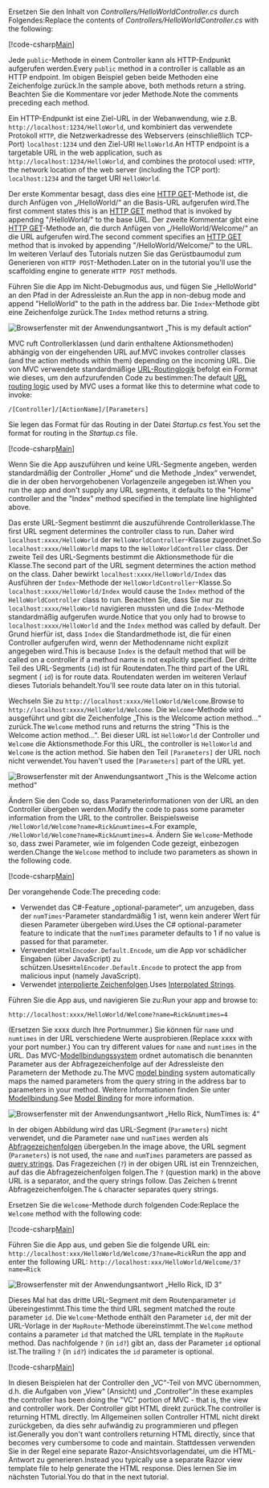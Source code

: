 <span data-ttu-id="5b45a-101">Ersetzen Sie den Inhalt von *Controllers/HelloWorldController.cs* durch Folgendes:</span><span class="sxs-lookup"><span data-stu-id="5b45a-101">Replace the contents of *Controllers/HelloWorldController.cs* with the following:</span></span>

[!code-csharp[Main](../../tutorials/first-mvc-app/start-mvc/sample/MvcMovie/Controllers/HelloWorldController.cs?name=snippet_1)]

<span data-ttu-id="5b45a-102">Jede `public`-Methode in einem Controller kann als HTTP-Endpunkt aufgerufen werden.</span><span class="sxs-lookup"><span data-stu-id="5b45a-102">Every `public` method in a controller is callable as an HTTP endpoint.</span></span> <span data-ttu-id="5b45a-103">Im obigen Beispiel geben beide Methoden eine Zeichenfolge zurück.</span><span class="sxs-lookup"><span data-stu-id="5b45a-103">In the sample above, both methods return a string.</span></span>  <span data-ttu-id="5b45a-104">Beachten Sie die Kommentare vor jeder Methode.</span><span class="sxs-lookup"><span data-stu-id="5b45a-104">Note the comments preceding each method.</span></span>

<span data-ttu-id="5b45a-105">Ein HTTP-Endpunkt ist eine Ziel-URL in der Webanwendung, wie z.B. `http://localhost:1234/HelloWorld`, und kombiniert das verwendete Protokoll `HTTP`, die Netzwerkadresse des Webservers (einschließlich TCP-Port) `localhost:1234` und den Ziel-URI `HelloWorld`.</span><span class="sxs-lookup"><span data-stu-id="5b45a-105">An HTTP endpoint is a targetable URL in the web application, such as `http://localhost:1234/HelloWorld`, and combines the protocol used: `HTTP`, the network location of the web server (including the TCP port): `localhost:1234` and the target URI `HelloWorld`.</span></span>

<span data-ttu-id="5b45a-106">Der erste Kommentar besagt, dass dies eine [HTTP GET](https://www.w3schools.com/tags/ref_httpmethods.asp)-Methode ist, die durch Anfügen von „/HelloWorld/“ an die Basis-URL aufgerufen wird.</span><span class="sxs-lookup"><span data-stu-id="5b45a-106">The first comment states this is an [HTTP GET](https://www.w3schools.com/tags/ref_httpmethods.asp) method that is invoked by appending "/HelloWorld/" to the base URL.</span></span> <span data-ttu-id="5b45a-107">Der zweite Kommentar gibt eine [HTTP GET](http://www.w3.org/Protocols/rfc2616/rfc2616-sec9.html)-Methode an, die durch Anfügen von „/HelloWorld/Welcome/“ an die URL aufgerufen wird.</span><span class="sxs-lookup"><span data-stu-id="5b45a-107">The second comment specifies an [HTTP GET](http://www.w3.org/Protocols/rfc2616/rfc2616-sec9.html) method that is invoked by appending "/HelloWorld/Welcome/" to the URL.</span></span> <span data-ttu-id="5b45a-108">Im weiteren Verlauf des Tutorials nutzen Sie das Gerüstbaumodul zum Generieren von `HTTP POST`-Methoden.</span><span class="sxs-lookup"><span data-stu-id="5b45a-108">Later on in the tutorial you'll use the scaffolding engine to generate `HTTP POST` methods.</span></span>

<span data-ttu-id="5b45a-109">Führen Sie die App im Nicht-Debugmodus aus, und fügen Sie „HelloWorld“ an den Pfad in der Adressleiste an.</span><span class="sxs-lookup"><span data-stu-id="5b45a-109">Run the app in non-debug mode and append "HelloWorld" to the path in the address bar.</span></span> <span data-ttu-id="5b45a-110">Die `Index`-Methode gibt eine Zeichenfolge zurück.</span><span class="sxs-lookup"><span data-stu-id="5b45a-110">The `Index` method returns a string.</span></span>

![Browserfenster mit der Anwendungsantwort „This is my default action“](../../tutorials/first-mvc-app/adding-controller/_static/hell1.png)

<span data-ttu-id="5b45a-112">MVC ruft Controllerklassen (und darin enthaltene Aktionsmethoden) abhängig von der eingehenden URL auf.</span><span class="sxs-lookup"><span data-stu-id="5b45a-112">MVC invokes controller classes (and the action methods within them) depending on the incoming URL.</span></span> <span data-ttu-id="5b45a-113">Die von MVC verwendete standardmäßige [URL-Routinglogik](../../mvc/controllers/routing.md) befolgt ein Format wie dieses, um den aufzurufenden Code zu bestimmen:</span><span class="sxs-lookup"><span data-stu-id="5b45a-113">The default [URL routing logic](../../mvc/controllers/routing.md) used by MVC uses a format like this to determine what code to invoke:</span></span>

`/[Controller]/[ActionName]/[Parameters]`

<span data-ttu-id="5b45a-114">Sie legen das Format für das Routing in der Datei *Startup.cs* fest.</span><span class="sxs-lookup"><span data-stu-id="5b45a-114">You set the format for routing in the *Startup.cs* file.</span></span>

[!code-csharp[Main](../../tutorials/first-mvc-app/start-mvc/sample/MvcMovie/Startup.cs?name=snippet_1&highlight=5)]

<span data-ttu-id="5b45a-115">Wenn Sie die App auszuführen und keine URL-Segmente angeben, werden standardmäßig der Controller „Home“ und die Methode „Index“ verwendet, die in der oben hervorgehobenen Vorlagenzeile angegeben ist.</span><span class="sxs-lookup"><span data-stu-id="5b45a-115">When you run the app and don't supply any URL segments, it defaults to the "Home" controller and the "Index" method specified in the template line highlighted above.</span></span>

<span data-ttu-id="5b45a-116">Das erste URL-Segment bestimmt die auszuführende Controllerklasse.</span><span class="sxs-lookup"><span data-stu-id="5b45a-116">The first URL segment determines the controller class to run.</span></span> <span data-ttu-id="5b45a-117">Daher wird `localhost:xxxx/HelloWorld` der `HelloWorldController`-Klasse zugeordnet.</span><span class="sxs-lookup"><span data-stu-id="5b45a-117">So `localhost:xxxx/HelloWorld` maps to the `HelloWorldController` class.</span></span> <span data-ttu-id="5b45a-118">Der zweite Teil des URL-Segments bestimmt die Aktionsmethode für die Klasse.</span><span class="sxs-lookup"><span data-stu-id="5b45a-118">The second part of the URL segment determines the action method on the class.</span></span> <span data-ttu-id="5b45a-119">Daher bewirkt `localhost:xxxx/HelloWorld/Index` das Ausführen der `Index`-Methode der `HelloWorldController`-Klasse.</span><span class="sxs-lookup"><span data-stu-id="5b45a-119">So `localhost:xxxx/HelloWorld/Index` would cause the `Index` method of the `HelloWorldController` class to run.</span></span> <span data-ttu-id="5b45a-120">Beachten Sie, dass Sie nur zu `localhost:xxxx/HelloWorld` navigieren mussten und die `Index`-Methode standardmäßig aufgerufen wurde.</span><span class="sxs-lookup"><span data-stu-id="5b45a-120">Notice that you only had to browse to `localhost:xxxx/HelloWorld` and the `Index` method was called by default.</span></span> <span data-ttu-id="5b45a-121">Der Grund hierfür ist, dass `Index` die Standardmethode ist, die für einen Controller aufgerufen wird, wenn der Methodenname nicht explizit angegeben wird.</span><span class="sxs-lookup"><span data-stu-id="5b45a-121">This is because `Index` is the default method that will be called on a controller if a method name is not explicitly specified.</span></span> <span data-ttu-id="5b45a-122">Der dritte Teil des URL-Segments (`id`) ist für Routendaten.</span><span class="sxs-lookup"><span data-stu-id="5b45a-122">The third part of the URL segment ( `id`) is for route data.</span></span> <span data-ttu-id="5b45a-123">Routendaten werden im weiteren Verlauf dieses Tutorials behandelt.</span><span class="sxs-lookup"><span data-stu-id="5b45a-123">You'll see route data later on in this tutorial.</span></span>

<span data-ttu-id="5b45a-124">Wechseln Sie zu `http://localhost:xxxx/HelloWorld/Welcome`.</span><span class="sxs-lookup"><span data-stu-id="5b45a-124">Browse to `http://localhost:xxxx/HelloWorld/Welcome`.</span></span> <span data-ttu-id="5b45a-125">Die `Welcome`-Methode wird ausgeführt und gibt die Zeichenfolge „This is the Welcome action method...“ zurück.</span><span class="sxs-lookup"><span data-stu-id="5b45a-125">The `Welcome` method runs and returns the string "This is the Welcome action method...".</span></span> <span data-ttu-id="5b45a-126">Bei dieser URL ist `HelloWorld` der Controller und `Welcome` die Aktionsmethode.</span><span class="sxs-lookup"><span data-stu-id="5b45a-126">For this URL, the controller is `HelloWorld` and `Welcome` is the action method.</span></span> <span data-ttu-id="5b45a-127">Sie haben den Teil `[Parameters]` der URL noch nicht verwendet.</span><span class="sxs-lookup"><span data-stu-id="5b45a-127">You haven't used the `[Parameters]` part of the URL yet.</span></span>

![Browserfenster mit der Anwendungsantwort „This is the Welcome action method“](../../tutorials/first-mvc-app/adding-controller/_static/welcome.png)

<span data-ttu-id="5b45a-129">Ändern Sie den Code so, dass Parameterinformationen von der URL an den Controller übergeben werden.</span><span class="sxs-lookup"><span data-stu-id="5b45a-129">Modify the code to pass some parameter information from the URL to the controller.</span></span> <span data-ttu-id="5b45a-130">Beispielsweise `/HelloWorld/Welcome?name=Rick&numtimes=4`.</span><span class="sxs-lookup"><span data-stu-id="5b45a-130">For example, `/HelloWorld/Welcome?name=Rick&numtimes=4`.</span></span> <span data-ttu-id="5b45a-131">Ändern Sie `Welcome`-Methode so, dass zwei Parameter, wie im folgenden Code gezeigt, einbezogen werden.</span><span class="sxs-lookup"><span data-stu-id="5b45a-131">Change the `Welcome` method to include two parameters as shown in the following code.</span></span> 

[!code-csharp[Main](../../tutorials/first-mvc-app/start-mvc/sample/MvcMovie/Controllers/HelloWorldController.cs?name=snippet_2)]

<span data-ttu-id="5b45a-132">Der vorangehende Code:</span><span class="sxs-lookup"><span data-stu-id="5b45a-132">The preceding code:</span></span>

* <span data-ttu-id="5b45a-133">Verwendet das C#-Feature „optional-parameter“, um anzugeben, dass der `numTimes`-Parameter standardmäßig 1 ist, wenn kein anderer Wert für diesen Parameter übergeben wird.</span><span class="sxs-lookup"><span data-stu-id="5b45a-133">Uses the C# optional-parameter feature to indicate that the `numTimes` parameter defaults to 1 if no value is passed for that parameter.</span></span>
* <span data-ttu-id="5b45a-134">Verwendet `HtmlEncoder.Default.Encode`, um die App vor schädlicher Eingaben (über JavaScript) zu schützen.</span><span class="sxs-lookup"><span data-stu-id="5b45a-134">Uses`HtmlEncoder.Default.Encode` to protect the app from malicious input (namely JavaScript).</span></span> 
* <span data-ttu-id="5b45a-135">Verwendet [interpolierte Zeichenfolgen](https://docs.microsoft.com/dotnet/articles/csharp/language-reference/keywords/interpolated-strings).</span><span class="sxs-lookup"><span data-stu-id="5b45a-135">Uses [Interpolated Strings](https://docs.microsoft.com/dotnet/articles/csharp/language-reference/keywords/interpolated-strings).</span></span>

<span data-ttu-id="5b45a-136">Führen Sie die App aus, und navigieren Sie zu:</span><span class="sxs-lookup"><span data-stu-id="5b45a-136">Run your app and browse to:</span></span>

   `http://localhost:xxxx/HelloWorld/Welcome?name=Rick&numtimes=4`

<span data-ttu-id="5b45a-137">(Ersetzen Sie xxxx durch Ihre Portnummer.) Sie können für `name` und `numtimes` in der URL verschiedene Werte ausprobieren.</span><span class="sxs-lookup"><span data-stu-id="5b45a-137">(Replace xxxx with your port number.) You can try different values for `name` and `numtimes` in  the URL.</span></span> <span data-ttu-id="5b45a-138">Das MVC-[Modellbindungssystem](../../mvc/models/model-binding.md) ordnet automatisch die benannten Parameter aus der Abfragezeichenfolge auf der Adressleiste den Parametern der Methode zu.</span><span class="sxs-lookup"><span data-stu-id="5b45a-138">The MVC [model binding](../../mvc/models/model-binding.md) system automatically maps the named parameters from  the query string in the address bar to parameters in your method.</span></span> <span data-ttu-id="5b45a-139">Weitere Informationen finden Sie unter [Modellbindung](../../mvc/models/model-binding.md).</span><span class="sxs-lookup"><span data-stu-id="5b45a-139">See [Model Binding](../../mvc/models/model-binding.md) for more information.</span></span>

![Browserfenster mit der Anwendungsantwort „Hello Rick, NumTimes is: 4“](../../tutorials/first-mvc-app/adding-controller/_static/rick4.png)

<span data-ttu-id="5b45a-141">In der obigen Abbildung wird das URL-Segment (`Parameters`) nicht verwendet, und die Parameter `name` und `numTimes` werden als [Abfragezeichenfolgen](https://wikipedia.org/wiki/Query_string) übergeben.</span><span class="sxs-lookup"><span data-stu-id="5b45a-141">In the image above, the URL segment (`Parameters`) is not used, the `name` and `numTimes` parameters are passed as [query strings](https://wikipedia.org/wiki/Query_string).</span></span> <span data-ttu-id="5b45a-142">Das Fragezeichen (`?`) in der obigen URL ist ein Trennzeichen, auf das die Abfragezeichenfolgen folgen.</span><span class="sxs-lookup"><span data-stu-id="5b45a-142">The `?` (question mark) in the above URL is a separator, and the query strings follow.</span></span> <span data-ttu-id="5b45a-143">Das Zeichen `&` trennt Abfragezeichenfolgen.</span><span class="sxs-lookup"><span data-stu-id="5b45a-143">The `&` character separates query strings.</span></span>

<span data-ttu-id="5b45a-144">Ersetzen Sie die `Welcome`-Methode durch folgenden Code:</span><span class="sxs-lookup"><span data-stu-id="5b45a-144">Replace the `Welcome` method with the following code:</span></span>

[!code-csharp[Main](../../tutorials/first-mvc-app/start-mvc/sample/MvcMovie/Controllers/HelloWorldController.cs?name=snippet_3)]

<span data-ttu-id="5b45a-145">Führen Sie die App aus, und geben Sie die folgende URL ein: `http://localhost:xxx/HelloWorld/Welcome/3?name=Rick`</span><span class="sxs-lookup"><span data-stu-id="5b45a-145">Run the app and enter the following URL:  `http://localhost:xxx/HelloWorld/Welcome/3?name=Rick`</span></span>

![Browserfenster mit der Anwendungsantwort „Hello Rick, ID 3“](../../tutorials/first-mvc-app/adding-controller/_static/rick_routedata.png)

<span data-ttu-id="5b45a-147">Dieses Mal hat das dritte URL-Segment mit dem Routenparameter `id` übereingestimmt.</span><span class="sxs-lookup"><span data-stu-id="5b45a-147">This time the third URL segment  matched the route parameter `id`.</span></span> <span data-ttu-id="5b45a-148">Die `Welcome`-Methode enthält den Parameter `id`, der mit der URL-Vorlage in der `MapRoute`-Methode übereinstimmt.</span><span class="sxs-lookup"><span data-stu-id="5b45a-148">The `Welcome`  method contains a parameter  `id` that matched the URL template in the `MapRoute` method.</span></span> <span data-ttu-id="5b45a-149">Das nachfolgende `?` (in `id?`) gibt an, dass der Parameter `id` optional ist.</span><span class="sxs-lookup"><span data-stu-id="5b45a-149">The trailing `?`  (in `id?`) indicates the `id` parameter is optional.</span></span>

[!code-csharp[Main](../../tutorials/first-mvc-app/start-mvc/sample/MvcMovie/Startup.cs?name=snippet_1&highlight=5)]

<span data-ttu-id="5b45a-150">In diesen Beispielen hat der Controller den „VC“-Teil von MVC übernommen, d.h. die Aufgaben von „View“ (Ansicht) und „Controller“.</span><span class="sxs-lookup"><span data-stu-id="5b45a-150">In these examples the controller has been doing the "VC" portion  of MVC - that is, the view and controller work.</span></span> <span data-ttu-id="5b45a-151">Der Controller gibt HTML direkt zurück.</span><span class="sxs-lookup"><span data-stu-id="5b45a-151">The controller is returning HTML  directly.</span></span> <span data-ttu-id="5b45a-152">Im Allgemeinen sollen Controller HTML nicht direkt zurückgeben, da dies sehr aufwändig zu programmieren und pflegen ist.</span><span class="sxs-lookup"><span data-stu-id="5b45a-152">Generally you don't want controllers returning HTML directly, since  that becomes very cumbersome to code and maintain.</span></span> <span data-ttu-id="5b45a-153">Stattdessen verwenden Sie in der Regel eine separate Razor-Ansichtsvorlagendatei, um die HTML-Antwort zu generieren.</span><span class="sxs-lookup"><span data-stu-id="5b45a-153">Instead you typically use a separate Razor view template file to help generate the HTML response.</span></span> <span data-ttu-id="5b45a-154">Dies lernen Sie im nächsten Tutorial.</span><span class="sxs-lookup"><span data-stu-id="5b45a-154">You do that in the next tutorial.</span></span>
